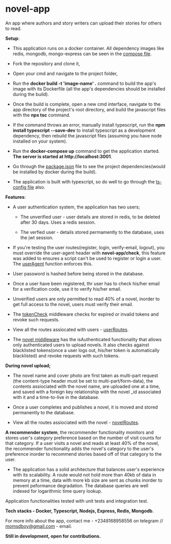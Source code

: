 # novel-app
 An app where authors and story writers can upload their stories for others to read.

**Setup**:

+ This application runs on a docker container. All dependency images like redis, mongodb, mongo-express can be seen in the [compose file](https://github.com/brainbox001/novel-app/blob/master/compose.yaml).
+ Fork the repository and clone it,  
+ Open your cmd and navigate to the project folder, 
+ Run the **docker build -t 'image-name' .** command to build the app's image with its Dockerfile (all the app's dependencies should be installed during the build).
+ Once the build is complete, open a new cmd interface, navigate to the app directory of the project's root directory, and build the javascript files with the **npx tsc** command.
  
+ If the command throws an error, manually install typescript, run the **npm install typescript --save-dev** to install typescript as a development dependency, then rebuild the javascript files (assuming you have node installed on your system).
+ Run the **docker-compose up** command to get the application started. **The server is started at http://localhost:3001**.
+ Go through the [package.json](https://github.com/brainbox001/novel-app/blob/master/app/package.json) file to see the project dependencies(would be installed by docker during the build).
  
+ The application is built with typescript, so do well to go through the [ts-config file](https://github.com/brainbox001/novel-app/blob/master/app/tsconfig.json) also.

**Features**:

+ A user authentication system, the application has two users;

  * The unverified user - user details are stored in redis, to be deleted after 30 days. Uses a redis session.

  * The verfied user - details stored permamently to the database, uses the jwt session.

+ If you're testing the user routes(register, login, verify-email, logout), you must override the user-agent header with **novel-app/check**, this feature was added to ensures a script can't be used to register or login a user. The [userAgent](https://github.com/brainbox001/novel-app/blob/master/app/src/middlewares/user.ts) function enforces this.

+ User password is hashed before being stored in the database.

+ Once a user have been registered, thr user has to check his/her email for a verification code, use it to verify his/her email.

+ Unverified users are only permitted to read 40% of a novel, inorder to get full access to the novel, users must verify their email.

+ The [tokenCheck](https://github.com/brainbox001/novel-app/blob/master/app/src/middlewares/tokenCheck.ts) middleware checks for expired or invalid tokens and revoke such requests.

+ View all the routes assiocated with users - [userRoutes](https://github.com/brainbox001/novel-app/blob/master/app/src/routers/userRoute.ts).

+ The [novel middleware](https://github.com/brainbox001/novel-app/blob/master/app/src/middlewares/novel.ts#L9) has the isAuthenticated functionality that allows only authenticated users to upload novels. It also checks against blacklisted tokens(once a user logs out, his/her token is automatically blacklisted) and revoke requests with such tokens.

**During novel upload;**

  + The novel name and cover photo are first taken as multi-part request (the content-type header must be set to multi-part/form-data), the contents assiociated with the novel name, are uploaded one at a time, and saved with a foreign key relationship with the novel _id associated with it and a time-to-live in the database.

  + Once a user completes and publishes a novel, it is moved and stored permanently to the database.

  + View all the routes assiociated with the novel - [novelRoutes](https://github.com/brainbox001/novel-app/blob/master/app/src/routers/novelRoute.ts).

 **A recommender system**, the recommender functionality monitors and stores user's category preference based on the number of visit counts for that category. If a user visits a novel and reads at least 40% of the novel, the recommender functionality adds the novel's category to the user's preference inorder to recommend stories based off of that category to the user.

+ The application has a solid architecture that balances user's experience with its scalability. A route would not hold more than 40kb of data in memory at a time, data with more kb size are sent as chunks inorder to prevent peformance degradation.
The database queries are well indexed for logarithmic time query lookup.

Application functionalities tested with unit tests and integration test.

**Tech stacks - Docker, Typescript, Nodejs, Express, Redis, Mongodb**.

For more info about the app, contact me - +2348168958556 on telegram // momsdboy@gmail.com - email.

**Still in development, open for contributions.**
